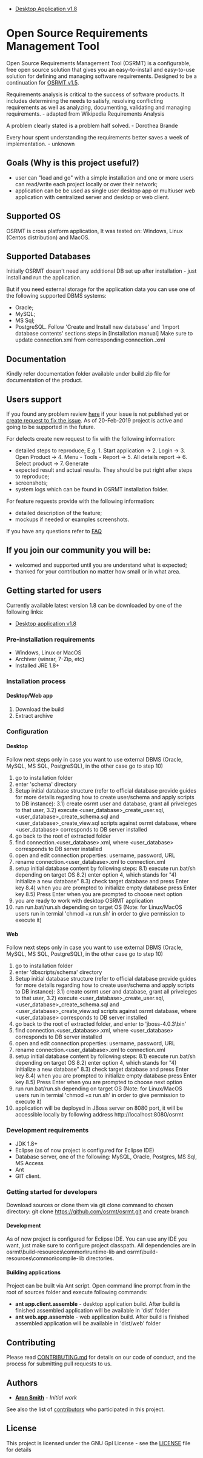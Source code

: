 - [Desktop Application v1.8](https://github.com/osrmt/osrmt/releases/download/1.8/osrmt_1.8_desktop.zip)

# Open Source Requirements Management Tool
Open Source Requirements Management Tool (OSRMT) is a configurable, free open source solution that gives you an easy-to-install and easy-to-use solution for defining and managing software requirements. 
Designed to be a continuation for [OSRMT v1.5](https://sourceforge.net/projects/osrmt/).

Requirements analysis is critical to the success of software products. It includes determining the needs to satisfy, resolving conflicting requirements as well as analyzing, documenting, validating and managing requirements. - adapted from Wikipedia Requirements Analysis

A problem clearly stated is a problem half solved. - Dorothea Brande

Every hour spent understanding the requirements better saves a week of implementation. - unknown


## Goals (Why is this project useful?)
- user can "load and go" with a simple installation and one or more users can read/write each project locally or over their network;
- application can be be used as single user desktop app or multiuser web application with centralized server and desktop or web client.

## Supported OS
OSRMT is cross platform application, It was tested on: Windows, Linux (Centos distribution) and MacOS.

## Supported Databases
Initially OSRMT doesn't need any additional DB set up after installation - just install and run the application.

But if you need external storage for the application data you can use one of the following supported DBMS systems:
- Oracle;
- MySQL;
- MS Sql;
- PostgreSQL.
Follow 'Create and Install new database' and 'Import database contents' sections steps in [Installation manual]
Make sure to update connection.xml from corresponding connection.<DBMS>.xml

## Documentation
Kindly refer documentation folder available under build zip file for documentation of the product.

## Users support
If you found any problem review [here](https://github.com/osrmt/osrmt/issues/new) if your issue is not published yet or [create request to fix the issue](https://github.com/osrmt/osrmt/issues/new). As of 20-Feb-2019 project is active and going to be supported in the future.

For defects create new request to fix with the following information:
 - detailed steps to reproduce; E.g. 1. Start application -> 2. Login -> 3. Open Product -> 4. Menu - Tools - Report -> 5. All details report -> 6. Select product -> 7. Generate
 - expected result and actual results. They should be put right after steps to reproduce;
 - screenshots;
 - system logs which can be found in OSRMT installation folder.


For feature requests provide with the following information:
 - detailed description of the feature;
 - mockups if needed or examples screenshots.

If you have any questions refer to [FAQ](https://drive.google.com/open?id=1BTU3Bh0stVKCzl6Lgdd8uY0NbNs7CRWX)

## If you join our community you will be:
- welcomed and supported until you are understand what is expected;
- thanked for your contribution no matter how small or in what area.

## Getting started for users
Currently available latest version 1.8 can be downloaded by one of the following links:
 - [Desktop application v1.8](https://github.com/osrmt/osrmt/releases/download/1.8/osrmt_1.8_desktop.zip)

### Pre-installation requirements
 - Windows, Linux or MacOS
 - Archiver (winrar, 7-Zip, etc)
 - Installed JRE 1.8+

### Installation process
#### Desktop/Web app
 1) Download the build
 2) Extract archive

### Configuration
#### Desktop
Follow next steps only in case you want to use external DBMS (Oracle, MySQL, MS SQL, PostgreSQL), in the other case go to step 10)
 1) go to installation folder
 2) enter 'schema' directory
 3) Setup initial database structure (refer to official database provide guides for more details regarding how to create user/schema and apply scripts to DB instance):
 3.1) create osrmt user and database, grant all priveleges to that user,
 3.2) execute <user\_database>\_create\_user.sql, <user\_database>\_create\_schema.sql and <user\_database>\_create\_view.sql scripts against osrmt database, where <user\_database> corresponds to DB server installed 
 4) go back to the root of extracted folder
 5) find connection.<user_database>.xml, where <user_database> corresponds to DB server installed
 6) open and edit connection properties: username, password, URL
 7) rename connection.<user_database>.xml to connection.xml
 8) setup initial database content by following steps:
 8.1) execute run.bat\/sh depending on target OS
 8.2) enter option 4, which stands for "4) Initialize a new database"
 8.3) check target database and press Enter key
 8.4) when you are prompted to initialize empty database press Enter key
 8.5) Press Enter when you are prompted to choose next option
 9) you are ready to work with desktop OSRMT application
 10) run run.bat\/run.sh depending on target OS (Note: for Linux/MacOS users run in termial 'chmod +x run.sh' in order to give permission to execute it)

#### Web
Follow next steps only in case you want to use external DBMS (Oracle, MySQL, MS SQL, PostgreSQL), in the other case go to step 10)
 1) go to installation folder
 2) enter 'dbscripts/schema' directory
 3) Setup initial database structure (refer to official database provide guides for more details regarding how to create user/schema and apply scripts to DB instance):
 3.1) create osrmt user and database, grant all priveleges to that user,
 3.2) execute <user\_database>\_create\_user.sql, <user\_database>\_create\_schema.sql and <user\_database>\_create\_view.sql scripts against osrmt database, where <user\_database> corresponds to DB server installed 
 4) go back to the root of extracted folder, and enter to 'jboss-4.0.3\bin'
 5) find connection.<user_database>.xml, where <user_database> corresponds to DB server installed
 6) open and edit connection properties: username, password, URL
 7) rename connection.<user_database>.xml to connection.xml
 8) setup initial database content by following steps:
 8.1) execute run.bat\/sh depending on target OS
 8.2) enter option 4, which stands for "4) Initialize a new database"
 8.3) check target database and press Enter key
 8.4) when you are prompted to initialize empty database press Enter key
 8.5) Press Enter when you are prompted to choose next option
 9) run run.bat\/run.sh depending on target OS (Note: for Linux/MacOS users run in termial 'chmod +x run.sh' in order to give permission to execute it)
 10) application will be deployed in JBoss server on 8080 port, it will be accessible locally by following address http://localhost:8080/osrmt

### Development requirements
 - JDK 1.8+
 - Eclipse (as of now project is configured for Eclipse IDE)
 - Database server, one of the following: MySQL, Oracle, Postgres, MS Sql, MS Access
 - Ant
 - GIT client.

### Getting started for developers
Download sources or clone them via git clone command to chosen directory: git clone https://github.com/osrmt/osrmt.git and create branch 

#### Development
As of now project is configured for Eclipse IDE. You can use any IDE you want, just make sure to configure project classpath. All dependencies are in osrmt\build-resources\common\runtime-lib and osrmt\build-resources\common\compile-lib directories.

#### Building applications
Project can be built via Ant script. Open command line prompt from in the root of sources folder and execute following commands:
 - **ant app.client.assemble** - desktop application build. After build is finished assembled application will be available in 'dist' folder
 - **ant web.app.assemble** - web application build. After build is finished assembled application will be available in 'dist/web' folder

## Contributing

Please read [CONTRIBUTING.md](CONTRIBUTING.md) for details on our code of conduct, and the process for submitting pull requests to us.

## Authors

* **[Aron Smith](https://sourceforge.net/u/aron-smith/)** - *Initial work*

See also the list of [contributors](https://github.com/osrmt/osrmt/contributors) who participated in this project.

## License

This project is licensed under the GNU Gpl License - see the [LICENSE](LICENSE) file for details
